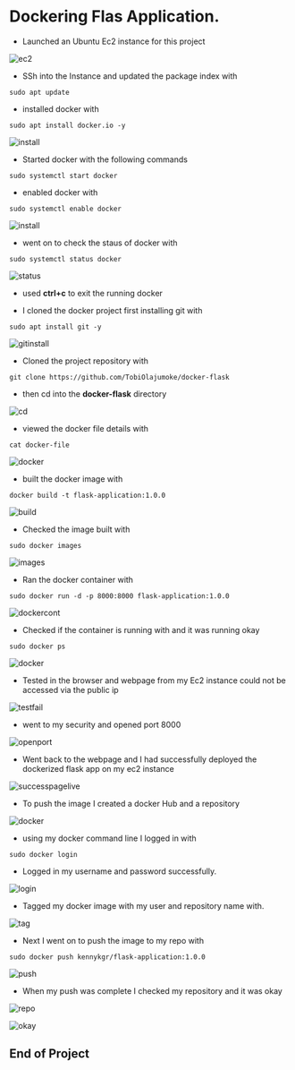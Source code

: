 # Dockering Flas Application.

- Launched an Ubuntu Ec2 instance for this project 

![ec2](/Project9/img/1-Created-instance-ubuntu.png)

- SSh into the Instance and updated the package index with
```
sudo apt update
```
- installed docker with
```
sudo apt install docker.io -y
```
![install](/Project9/img/2-ssh-into-instance-and-update.png)

- Started docker with the following commands
```
sudo systemctl start docker
```

- enabled docker with 
```
sudo systemctl enable docker
```

![install](/Project9/img/3-Install-start-enable-docker.png)

- went on to check the staus of docker with
```
sudo systemctl status docker
```

![status](/Project9/img/4-status-docker.png)

- used **ctrl+c** to exit the running docker

- I cloned the docker project first installing git with
```
sudo apt install git -y
```
![gitinstall](/Project9/img/5-ctrl+c-and-install-git.png)

- Cloned the project repository with 
```
git clone https://github.com/TobiOlajumoke/docker-flask
```

- then cd into the **docker-flask** directory

![cd](/Project9/img/6-git-clone-and-cd-into-docker-flask.png)

- viewed the docker file details with
```
cat docker-file
```
![docker](/Project9/img/7-in-docker-folder-cat-docker-file.png)

- built the docker image with
```
docker build -t flask-application:1.0.0
```
![build](/Project9/img/8-docker-build-flask.png)

- Checked the image built with 
```
sudo docker images
```
![images](/Project9/img/9-sudo-docker-images.png)

- Ran the docker container with
```
sudo docker run -d -p 8000:8000 flask-application:1.0.0
```
![dockercont](/Project9/img/10-docker-run-flask-application.png)

- Checked if the container is running with and it was running okay
```
sudo docker ps
```
![docker](/Project9/img/11-sudo-docker-ps.png)

- Tested in the browser and webpage from my Ec2 instance could not be accessed via the public ip

![testfail](/Project9/img/12-unreachable.png)

- went to my security and opened port 8000

![openport](/Project9/img/13-.png)

- Went back to the webpage and I had successfully deployed the dockerized flask app on my ec2 instance

![successpagelive](/Project9/img/14-image-live.png)

- To push the image I created a docker Hub and a repository

![docker](/Project9/img/15-creation-of-docker-and-repository.png)

- using my docker command line I logged in with
```
sudo docker login
```

- Logged in my username and password successfully.

![login](/Project9/img/16-sudo-docker-login-and-password-sucess.png)

- Tagged my docker image with my user and  repository name with.

![tag](/Project9/img/17-sudo-docker-TaG-FLASK.png)

- Next I went on to push the image to my repo with 
```
sudo docker push kennykgr/flask-application:1.0.0
```
![push](/Project9/img/18-sudo-docker-push.png)

- When my push was complete I checked my repository and it was okay

![repo](/Project9/img/19_success.png)

![okay](/Project9/img/20_success.png)

## End of Project